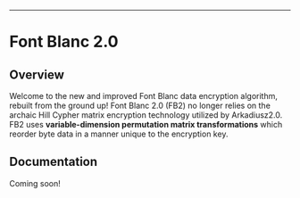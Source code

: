 ___
# Font Blanc 2.0
## Overview
Welcome to the new and improved Font Blanc data encryption algorithm, rebuilt from the ground up!
Font Blanc 2.0 (FB2) no longer relies on the archaic Hill Cypher matrix encryption technology utilized by Arkadiusz2.0. FB2 uses __variable-dimension permutation matrix transformations__ which reorder byte data in a manner unique to the encryption key.
## Documentation
Coming soon!

